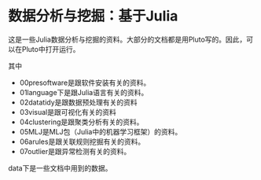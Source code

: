 # 数据分析与挖掘：基于Julia

这是一些Julia数据分析与挖掘的资料。大部分的文档都是用Pluto写的。因此，可以在Pluto中打开运行。

其中
- 00presoftware是跟软件安装有关的资料。
- 01language下是跟Julia语言有关的资料。
- 02datatidy是跟数据预处理有关的资料
- 03visual是跟可视化有关的资料
- 04clustering是跟聚类分析有关的资料。
- 05MLJ是MLJ包（Julia中的机器学习框架）的资料。 
- 06arules是跟关联规则挖掘有关的资料。
- 07outlier是跟异常检测有关的资料。

data下是一些文档中用到的数据。
